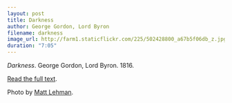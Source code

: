 ```yaml
---
layout: post
title: Darkness
author: George Gordon, Lord Byron
filename: darkness
image_url: http://farm1.staticflickr.com/225/502428800_a67b5f06db_z.jpg
duration: "7:05"
---
```


_Darkness_.  George Gordon, Lord Byron.  1816.

[Read the full text](http://www.bartleby.com/41/476.html).

Photo by [Matt Lehman](http://www.flickr.com/photos/lemonhead1632/502428800/).

